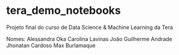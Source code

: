 # tera_demo_notebooks

Projeto final do curso de Data Science & Machine Learning da Tera

Nomes:
Alessandra Oka
Carolina Lavinas
João Guilherme Andrade
Jhonatan Cardoso
Max Burlamaque
